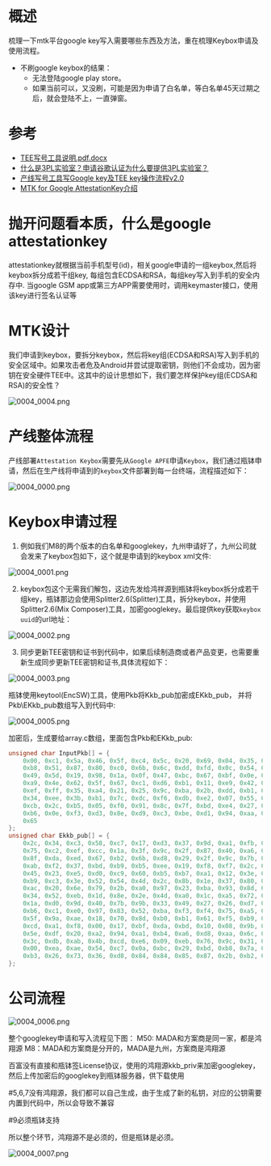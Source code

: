# 概述

梳理一下mtk平台google key写入需要哪些东西及方法，重在梳理Keybox申请及使用流程。

* 不刷google keybox的结果：
  * 无法登陆google play store。
  * 如果当前可以，又没刷，可能是因为申请了白名单，等白名单45天过期之后，就会登陆不上，一直弹窗。

# 参考

* [TEE写号工具说明.pdf.docx](refers/TEE写号工具说明.pdf.docx)
* [什么是3PL实验室？申请谷歌认证为什么要提供3PL实验室？](https://baijiahao.baidu.com/s?id=1731319635456329091&wfr=spider&for=pc)
* [产线写号工具写Google key及TEE key操作流程v2.0](https://blog.csdn.net/weixin_44016441/article/details/115354853)
* [MTK for Google AttestationKey介绍](https://www.365seal.com/y/qevqOrZopX.html)

# 抛开问题看本质，什么是google attestationkey

attestationkey就根据当前手机型号(id)，相关google申请的一组keybox,然后将keybox拆分成若干组key, 每组包含ECDSA和RSA，每组key写入到手机的安全内存中.
当google GSM app或第三方APP需要使用时，调用keymaster接口，使用该key进行签名认证等

# MTK设计

我们申请到keybox，要拆分keybox，然后将key组(ECDSA和RSA)写入到手机的安全区域中。如果攻击者危及Android并尝试提取密钥，则他们不会成功，因为密钥在安全硬件TEE中。这其中的设计思想如下，我们要怎样保护key组(ECDSA和RSA)的安全性？

![0004_0004.png](images/0004_0004.png)

# 产线整体流程

产线部署`Attestation Keybox`需要先从`Google APFE`申请`Keybox`，我们通过瓶钵申请，然后在生产线将申请到的`keybox`文件部署到每一台终端，流程描述如下：

![0004_0000.png](images/0004_0000.png)

# Keybox申请过程

1. 例如我们M8的两个版本的白名单和googlekey，九州申请好了，九州公司就会发来了keybox包如下，这个就是申请到的keybox xml文件:

![0004_0001.png](images/0004_0001.png)

2. keybox包这个无需我们解包，这边先发给鸿祥源到瓶钵将keybox拆分成若干组key，瓶钵那边会使用Splitter2.6(Splitter)工具，拆分keybox，并使用Splitter2.6(Mix Composer)工具，加密googlekey。最后提供key获取`keybox uuid`的url地址：

![0004_0002.png](images/0004_0002.png)

3. 同步更新TEE密钥和证书到代码中，如果后续制造商或者产品变更，也需要重新生成同步更新TEE密钥和证书,具体流程如下：

![0004_0003.png](images/0004_0003.png)

瓶钵使用keytool(EncSW)工具，使用Pkb将Kkb_pub加密成EKkb_pub， 并将Pkb\EKkb_pub数组写入到代码中:

![0004_0005.png](images/0004_0005.png)

加密后，生成要给array.c数组，里面包含Pkb和EKkb_pub:
```C++
unsigned char InputPkb[] = {
    0x00, 0xc1, 0x5a, 0x46, 0x5f, 0xc4, 0x5c, 0x20, 0x69, 0x04, 0x35, 0xae, 0x9d, 0x5e, 0xfc, 0xb1,
    0xb8, 0x51, 0x87, 0x80, 0xc0, 0x6b, 0x6c, 0xdd, 0xfd, 0x0c, 0x54, 0xd3, 0x7a, 0x55, 0x9f, 0x7c,
    0x49, 0x5d, 0x19, 0x98, 0x1a, 0x0f, 0x47, 0xbc, 0x67, 0xbf, 0x0e, 0x52, 0xa0, 0xed, 0xed, 0x20,
    0xa9, 0x4e, 0x62, 0x5f, 0x67, 0xc1, 0xd6, 0xb1, 0x11, 0xe9, 0x42, 0x9c, 0x58, 0x3b, 0x53, 0x4b,
    0xef, 0xff, 0x35, 0xa4, 0x21, 0x25, 0x9c, 0xba, 0x2b, 0xdd, 0xb1, 0x77, 0x60, 0x4e, 0x69, 0xbf,
    0x34, 0xee, 0x3b, 0xb1, 0x7c, 0xdc, 0xf6, 0xdb, 0xe2, 0x07, 0x55, 0x77, 0xa7, 0xc2, 0xdc, 0x6b,
    0xcb, 0x2c, 0xb5, 0x05, 0xf0, 0x91, 0x8c, 0x7f, 0xbd, 0xe4, 0x27, 0x97, 0x95, 0xd7, 0xfc, 0x3e,
    0xb6, 0x0e, 0xf3, 0xd3, 0x8e, 0xd9, 0xc3, 0xbe, 0xd1, 0x94, 0xaa, 0xbe, 0xab, 0xa9, 0x8e, 0x02,
    0x65
};
unsigned char Ekkb_pub[] = {
    0x2c, 0x34, 0xc3, 0x58, 0xc7, 0x17, 0xd3, 0x37, 0x9d, 0xa1, 0xfb, 0x8a, 0xf6, 0x23, 0x74, 0x08,
    0x75, 0xc2, 0xef, 0xcc, 0x1a, 0x3f, 0x9c, 0x2f, 0x87, 0x40, 0xa6, 0x41, 0x08, 0x73, 0x09, 0xee,
    0x8f, 0xda, 0xed, 0x67, 0xb2, 0x6b, 0xd8, 0x29, 0x2f, 0x9c, 0x7b, 0x6c, 0xd0, 0xbd, 0xe2, 0xf6,
    0xab, 0xf2, 0x37, 0xbd, 0xb9, 0xb5, 0xee, 0x19, 0xf8, 0xf7, 0x2c, 0xb1, 0x4d, 0x58, 0x06, 0xf4,
    0x45, 0x23, 0xe5, 0xd0, 0xc9, 0x60, 0xb5, 0xb7, 0xa1, 0x12, 0x3e, 0x43, 0xd8, 0x8a, 0xec, 0xd6,
    0xb9, 0xc3, 0x3e, 0x52, 0x54, 0x4d, 0x2c, 0x8b, 0x1e, 0x37, 0x80, 0xa9, 0x1a, 0xd7, 0x93, 0x77,
    0xac, 0x20, 0x6e, 0x79, 0x2b, 0xa0, 0x97, 0x23, 0xba, 0x93, 0x8d, 0xe0, 0xf1, 0x83, 0xe8, 0x4f,
    0x34, 0x52, 0xeb, 0x1d, 0x8e, 0x2e, 0x4d, 0xa0, 0x1c, 0xa5, 0x72, 0x1c, 0xea, 0x1b, 0x51, 0x84,
    0x1a, 0xd0, 0x9d, 0x40, 0x7b, 0x9b, 0x33, 0x49, 0x27, 0x26, 0xd7, 0xaa, 0xd6, 0xcc, 0x91, 0x92,
    0xb6, 0xc1, 0xe0, 0x97, 0x83, 0x52, 0xba, 0xf3, 0xf4, 0x75, 0xa5, 0x17, 0xfa, 0x1d, 0xe8, 0x3f,
    0x5f, 0x9a, 0xae, 0x18, 0x70, 0x8d, 0xb0, 0xb1, 0x61, 0xf5, 0xb9, 0x5e, 0x83, 0xf7, 0x60, 0x05,
    0xcd, 0xa1, 0xf8, 0x00, 0x17, 0xbf, 0xda, 0xbd, 0x10, 0x08, 0x9b, 0x21, 0x8f, 0x61, 0x76, 0xf5,
    0x5e, 0xdf, 0x20, 0xa2, 0x94, 0xa1, 0xb4, 0xa6, 0xd8, 0xaa, 0x6c, 0x13, 0x1f, 0xa3, 0x33, 0x6d,
    0x3c, 0xdb, 0xab, 0x4b, 0xcd, 0xe6, 0x09, 0xeb, 0x76, 0x9c, 0x31, 0x9b, 0xe2, 0x87, 0xbe, 0x10,
    0x00, 0xea, 0xae, 0x54, 0xc7, 0x0a, 0xbc, 0x29, 0xbd, 0xb8, 0x7a, 0x61, 0x49, 0x8e, 0x34, 0x2c,
    0xb3, 0x26, 0x73, 0x36, 0xd8, 0x84, 0x84, 0x85, 0x87, 0x2b, 0xb2, 0xc1, 0x55, 0x33, 0xef, 0xb8
};
```

# 公司流程

![0004_0006.png](images/0004_0006.png)

整个googlekey申请和写入流程见下图：
M50: MADA和方案商是同一家，都是鸿翔源
M8：MADA和方案商是分开的，MADA是九州，方案商是鸿翔源

百富没有直接和瓶钵签License协议，使用的鸿翔源kkb_priv来加密googlekey，然后上传加密后的googlekey到瓶钵服务器，供下载使用

#5,6,7没有鸿翔源，我们都可以自己生成，由于生成了新的私钥，对应的公钥需要内置到代码中，所以会导致不兼容

#9必须瓶钵支持

所以整个环节，鸿翔源不是必须的，但是瓶钵是必须。

![0004_0007.png](images/0004_0007.png)